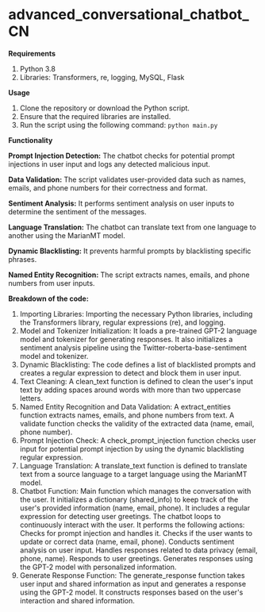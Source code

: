 # advanced_conversational_chatbot_CN

**Requirements**

1. Python 3.8
2. Libraries: Transformers, re, logging, MySQL, Flask

**Usage**

1. Clone the repository or download the Python script.
2. Ensure that the required libraries are installed.
3. Run the script using the following command: `python main.py`

**Functionality**

**Prompt Injection Detection:** The chatbot checks for potential prompt injections in user input and logs any detected malicious input.

**Data Validation:** The script validates user-provided data such as names, emails, and phone numbers for their correctness and format.

**Sentiment Analysis:** It performs sentiment analysis on user inputs to determine the sentiment of the messages.

**Language Translation:** The chatbot can translate text from one language to another using the MarianMT model.

**Dynamic Blacklisting:** It prevents harmful prompts by blacklisting specific phrases.

**Named Entity Recognition:** The script extracts names, emails, and phone numbers from user inputs.


**Breakdown of the code:**

1. Importing Libraries: Importing the necessary Python libraries, including the Transformers library, regular expressions (re), and logging.
2. Model and Tokenizer Initialization: 
    It loads a pre-trained GPT-2 language model and tokenizer for generating responses.
    It also initializes a sentiment analysis pipeline using the Twitter-roberta-base-sentiment model and tokenizer.
3. Dynamic Blacklisting:
    The code defines a list of blacklisted prompts and creates a regular expression to detect and block them in user input.
4. Text Cleaning:
    A clean_text function is defined to clean the user's input text by adding spaces around words with more than two uppercase letters.
5. Named Entity Recognition and Data Validation:
    A extract_entities function extracts names, emails, and phone numbers from text.
    A validate function checks the validity of the extracted data (name, email, phone number).
6. Prompt Injection Check:
    A check_prompt_injection function checks user input for potential prompt injection by using the dynamic blacklisting regular expression.
7. Language Translation:
    A translate_text function is defined to translate text from a source language to a target language using the MarianMT model.
8. Chatbot Function:
    Main function which manages the conversation with the user.
    It initializes a dictionary (shared_info) to keep track of the user's provided information (name, email, phone).
    It includes a regular expression for detecting user greetings.
    The chatbot loops to continuously interact with the user.
    It performs the following actions:
    Checks for prompt injection and handles it.
    Checks if the user wants to update or correct data (name, email, phone).
    Conducts sentiment analysis on user input.
    Handles responses related to data privacy (email, phone, name).
    Responds to user greetings.
    Generates responses using the GPT-2 model with personalized information.
9. Generate Response Function:
    The generate_response function takes user input and shared information as input and generates a response using the GPT-2 model.
    It constructs responses based on the user's interaction and shared information.

